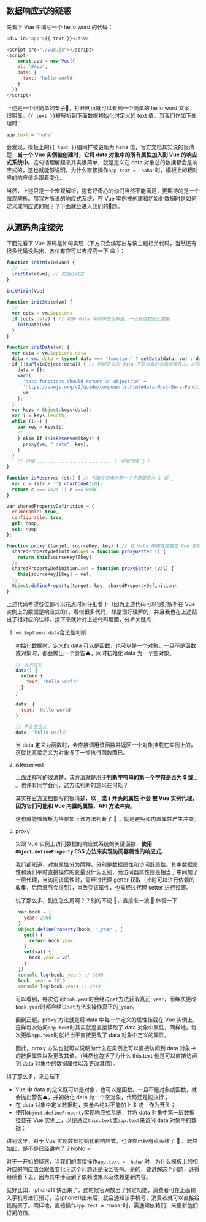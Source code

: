 ## 数据响应式的疑惑

先看下 Vue 中编写一个 hello word 的代码： 

```javascript
<div id="app">{{ text }}</div>

<script src="./vue.js"></script>
<script>
	const app = new Vue({
    el: '#app',
    data: {
      text: 'hello world'
    }
  })
</script>
```

上述是一个很简单的栗子🌰，打开网页就可以看到一个简单的 hello word 文案，很明显，`{{ text }}`被解析到下面数据初始化时定义的 text 值。当我们作如下处理时：

```javascript
app.text = 'haha'
```

会发现，模板上的`{{ text }}`值同样被更新为 haha 值，官方文档其实说的很清楚，**当一个 Vue 实例被创建时，它将 data 对象中的所有属性加入到 Vue 的响应式系统中**。这句话理解起来其实很简单，就是定义在 data 对象总的数据都会是响应式的，这也就能够说明，为什么直接操作`app.text = 'haha'`时，模板上的相对应的响应值会跟着变化。

当然，上述只是一个宏观解析，抱有好奇心的你们当然不能满足，更期待的是一个微观解析。那官方所说的响应式系统，在 Vue 实例被创建和初始化数据时是如何定义成响应式的呢？？下面就会进入我们的🐷题。



## 从源码角度探究

下面先看下 Vue 源码是如何实现（下方只会编写出与该主题相关代码，当然还有很多代码没贴出，各位有空可以去探究一下 😄 ）：

```javascript
function initMixin(Vue) {
  // ...
  initState(vm); // 初始化状态
}

initMixin(Vue)

function initState(vm) {
  // ..
  var opts = vm.$options
  if (opts.data) { // 判断 data 字段中是否有值，一旦有值初始化数据
    initData(vm)
  }
}

function initData(vm) {
  var data = vm.$options.data
  data = vm._data = typeof data === 'function' ? getData(data, vm) : data || {} // 旧版 data 可赋值为一个返回对象的函数，新版则直接支持了对象赋值，一旦 data 不存在时，直接初始化为一个 {} 空对象
  if (!isPlainObject(data)) { // 判断定义的 data 不是对象时会抛出警告⚠️，并同时初始化为一个 {} 空对象
    data = {};
    warn(
      'data functions should return an object:\n' +
      'https://vuejs.org/v2/guide/components.html#data-Must-Be-a-Function',
      vm
    );
  }
  var keys = Object.keys(data);
  var i = keys.length;
  while (i--) {
    var key = keys[i]
    // ...
    } else if (!isReserved(key)) {
      proxy(vm, "_data", key);
    }
  }
	// 待续............................（一会就待续 🤔 ）
}

function isReserved (str) { // 判断字符串的第一个字符是否为 $ 或 _ 
  var c = (str + '').charCodeAt(0);
  return c === 0x24 || c === 0x5F
}

var sharedPropertyDefinition = {
  enumerable: true,
  configurable: true,
  get: noop,
  set: noop
};

function proxy (target, sourceKey, key) { // 将 data 中属性挂载在 Vue 实例上
  sharedPropertyDefinition.get = function proxyGetter () {
    return this[sourceKey][key]
  };
  sharedPropertyDefinition.set = function proxySetter (val) {
    this[sourceKey][key] = val;
  };
  Object.defineProperty(target, key, sharedPropertyDefinition);
}
```

上述代码希望各位都可以花点时间仔细看下（因为上述代码可以很好解析在 Vue 实例上的数据是响应式的），看似很多代码，却是很好理解的，并且我也在上述贴出了相对应的注释。接下来就针对上述代码层面，分析关键点：

1. `vm.$options.data`合法性判断

   初始化数据时，定义的 data 可以是函数，也可以是一个对象。一旦不是函数或对象时，都会抛出一个警告⚠️，同时初始化 data 为一个空对象。

   ```javascript
   // 合法定义
   data() {
     return {
       text: 'hello world'
     }
   }
   
   data: {
     text: 'hello world'
   }
   
   // 不合法定义
   data: 'hello world'
   ```

   当 data 定义为函数时，会直接调用该函数并返回一个对象挂载在实例上的，这就比直接定义为对象多了一步执行函数而已。

   

2. isReserved

   上面注释写的很清楚，该方法就是**用于判断字符串的第一个字符是否为 $ 或 _** 。也许有同学会问，这方法判断的意义在何处？

   其实在[官方文档](https://cn.vuejs.org/v2/api/#data)都写的很清楚，**以 `_` 或 `$` 开头的属性 不会 被 Vue 实例代理，因为它们可能和 Vue 内置的属性、API 方法冲突**。

   这也就能够解析为啥要加上该方法判断了 🤔 ，就是避免和内置属性产生冲突。

   

3. proxy

   实现 Vue 实例上访问数据的响应式系统的关键函数，**使用`Object.defineProperty` ES5 方法来实现访问器属性的响应式**。

   我们都知道，对象属性分为两种，分别是数据属性和访问器属性。其中数据属性和我们平时直接操作的变量没什么区别，而访问器属性则是相当于中间加了一层代理，当访问该属性时，需经过代理 getter 获取（此时可以进行依赖的收集，后面章节会提到），当改变该属性，也需经过代理 setter 进行设置。

   说了那么多，到底怎么用啊？？别的不说 🙊，直接来一波 🌰 体验一下：

   ```javascript
    var book = {
      year: 2008
    }
    Object.defineProperty(book, '_year', {
      get() {
        return book.year
      },
      set(val) {
        book.year = val
      }
    })
    console.log(book._year) // 2008
    book._year = 2019
    console.log(book.year) // 2019
   ```

   可以看到，每次访问`book.year`时会经过`get`方法获取真正`_year`，而每次更改`book.year`时都会经过`set`方法来操作真正的`_year`。

   回到正题，proxy 方法就是将 data 中每一个定义的属性挂载在 Vue 实例上，这样每次访问`app.text`时其实就是直接读取了 data 对象中属性，同样地，每次更改`app.text`时就相当于直接更改了 data 对象中定义的属性。

   因此，proxy 方法也就可以说明为什么在实例上可以直接访问到 data 对象中的数据属性以及更改其值。（当然也包括了为什么 this.text 也是可以直接访问到 data 对象中的数据属性以及更改其值）。



讲了那么多，来总结下：

- Vue 中 data 的定义既可以是对象，也可以是函数。一旦不是对象或函数，就会抛出警告⚠️，并初始化 data 为一个空对象，代码还是能执行；
- 在 data 对象中定义数据时，变量名绝对不能加上 $ 或 _ 作为开头；
- 使用`Object.defineProperty`实现响应式系统，并将 data 对象中第一层数据挂载在 Vue 实例上，以便通过`this.text`或`app.text`来访问 data 对象中的数据；



讲到这里，对于 Vue 实现数据初始化的响应式，也许你已经有点头绪了 🤔 。既然如此，是不是已经讲完了？NoNo～

对于一开始的疑惑，当我们的直接操作`app.text = 'haha'`时，为什么模板上的相对应的响应值会跟着变化？这个问题还是没回答啊。是的，要讲解这个问题，还得继续看下去，因为其中涉及到了依赖收集以及依赖更新内容。

就好比如，iphone11 快出来了，这时候官网放出了预定功能，消费者可在上面输入手机号进行预订，当iphone11出来后，就会通知该手机号，消费者就可以直接给钱购买了。同样地，直接操作`app.text = 'haha'`时，需通知依赖们，来更新他们订阅的值。


















